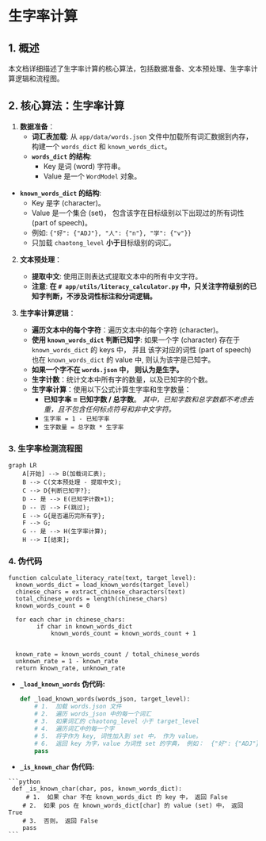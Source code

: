 # 生字率计算

## 1. 概述

本文档详细描述了生字率计算的核心算法，包括数据准备、文本预处理、生字率计算逻辑和流程图。

## 2. 核心算法：生字率计算

1.  **数据准备**：
    *   **词汇表加载**:  从 `app/data/words.json` 文件中加载所有词汇数据到内存，构建一个 `words_dict` 和 `known_words_dict`。
    *    **`words_dict` 的结构**:
          * Key 是词 (word) 字符串。
          * Value 是一个  `WordModel` 对象。
   *   **`known_words_dict` 的结构**:
        *   Key 是字 (character)。
        *   Value 是一个集合 (set)， 包含该字在目标级别以下出现过的所有词性 (part of speech)。
        *   例如: `{"好": {"ADJ"}, "人": {"n"}, "学": {"v"}}`
        *   只加载 `chaotong_level` **小于**目标级别的词汇。

2.  **文本预处理**：
    *   **提取中文**: 使用正则表达式提取文本中的所有中文字符。
    *    **注意**:  **在 `# app/utils/literacy_calculator.py` 中，只关注字符级别的已知字判断，不涉及词性标注和分词逻辑。**

3.  **生字率计算逻辑**：
    *   **遍历文本中的每个字符**：遍历文本中的每个字符 (character)。
     *   **使用 `known_words_dict` 判断已知字**: 如果一个字 (character) 存在于 `known_words_dict` 的 keys 中， 并且 该字对应的词性 (part of speech)  也在  `known_words_dict` 的 value 中, 则认为该字是已知字。
     *    **如果一个字不在 `words.json` 中， 则认为是生字。**
    *   **生字计数**：统计文本中所有字的数量，以及已知字的个数。
    *   **生字率计算**：使用以下公式计算生字率和生字数量：
        *   **已知字率 = 已知字数 / 总字数**。 *其中，已知字数和总字数都不考虑去重，且不包含任何标点符号和非中文字符。*
        *   `生字率 = 1 - 已知字率`
        *   `生字数量 = 总字数 * 生字率`

### 3. 生字率检测流程图

```mermaid
graph LR
    A[开始] --> B(加载词汇表);
    B --> C(文本预处理 - 提取中文);
    C --> D{判断已知字?};
    D -- 是 --> E(已知字计数+1);
    D -- 否 --> F(跳过);
    E --> G{是否遍历完所有字};
    F --> G;
    G -- 是 --> H(生字率计算);
    H --> I[结束];
```

### 4. 伪代码

```
function calculate_literacy_rate(text, target_level):
  known_words_dict = load_known_words(target_level)
  chinese_chars = extract_chinese_characters(text)
  total_chinese_words = length(chinese_chars)
  known_words_count = 0

  for each char in chinese_chars:
        if char in known_words_dict
            known_words_count = known_words_count + 1


  known_rate = known_words_count / total_chinese_words
  unknown_rate = 1 - known_rate
  return known_rate, unknown_rate
```

*   **`_load_known_words` 伪代码:**

    ```python
    def _load_known_words(words_json, target_level):
        # 1.  加载 words.json 文件
        # 2.  遍历 words_json 中的每一个词汇
        # 3.  如果词汇的 chaotong_level 小于 target_level
        # 4.  遍历词汇中的每一个字
        # 5.  将字作为 key, 词性加入到 set 中， 作为 value。
        # 6.  返回 key 为字，value 为词性 set 的字典， 例如：  {"好": {"ADJ"}, "人": {"n"}, "学": {"v"}}
        pass
    ```
*    **`_is_known_char` 伪代码:**

    ```python
     def _is_known_char(char, pos, known_words_dict):
         # 1.  如果 char 不在 known_words_dict 的 key 中， 返回 False
        # 2.  如果 pos 在 known_words_dict[char] 的 value (set) 中， 返回 True
        # 3.  否则， 返回 False
        pass
    ```
